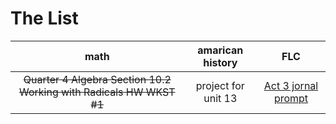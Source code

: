 [1]:https://docs.google.com/document/d/1w7yI7555T6YL9ts-08wQdTiFG1eAyYXsvXEWhd6QSoU/edit?usp=sharing
# The List
|math|amarican history|FLC|
|:-:|:-:|:-:|
|~~Quarter 4 Algebra Section 10.2 Working with Radicals HW WKST #1~~|project for unit 13|[Act 3 jornal prompt][1]